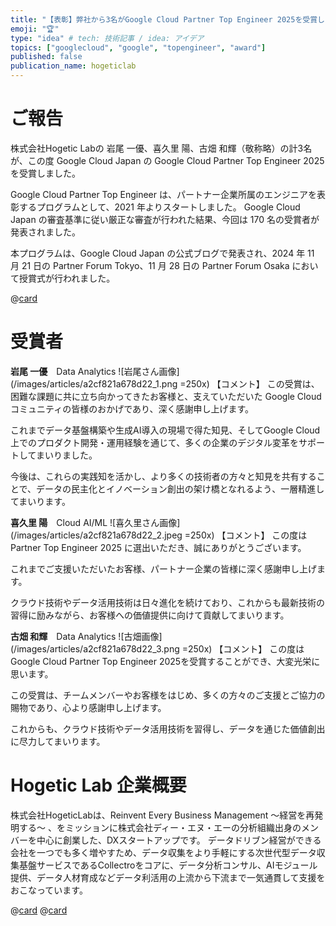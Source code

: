 ```yaml
---
title: "【表彰】弊社から3名がGoogle Cloud Partner Top Engineer 2025を受賞しました"
emoji: "🏆"
type: "idea" # tech: 技術記事 / idea: アイデア
topics: ["googlecloud", "google", "topengineer", "award"]
published: false
publication_name: hogeticlab
---
```

# ご報告
株式会社Hogetic Labの 岩尾 一優、喜久里 陽、古畑 和輝（敬称略）の計3名が、この度 Google Cloud Japan の Google Cloud Partner Top Engineer 2025 を受賞しました。

Google Cloud Partner Top Engineer は、パートナー企業所属のエンジニアを表彰するプログラムとして、2021 年よりスタートしました。
Google Cloud Japan の審査基準に従い厳正な審査が行われた結果、今回は 170 名の受賞者が発表されました。

本プログラムは、Google Cloud Japan の公式ブログで発表され、2024 年 11 月 21 日の Partner Forum Tokyo、11 月 28 日の Partner Forum Osaka において授賞式が行われました。

@[card](https://cloud.google.com/blog/ja/topics/partners/partner-top-engineer-2025-award-winners)

# 受賞者
**岩尾 一優**　Data Analytics
![岩尾さん画像](/images/articles/a2cf821a678d22_1.png =250x)
【コメント】
この受賞は、困難な課題に共に立ち向かってきたお客様と、支えていただいた Google Cloud コミュニティの皆様のおかげであり、深く感謝申し上げます。

これまでデータ基盤構築や生成AI導入の現場で得た知見、そしてGoogle Cloud上でのプロダクト開発・運用経験を通じて、多くの企業のデジタル変革をサポートしてまいりました。

今後は、これらの実践知を活かし、より多くの技術者の方々と知見を共有することで、データの民主化とイノベーション創出の架け橋となれるよう、一層精進してまいります。

**喜久里 陽**　Cloud AI/ML
![喜久里さん画像](/images/articles/a2cf821a678d22_2.jpeg =250x)
【コメント】
この度は Partner Top Engineer 2025 に選出いただき、誠にありがとうございます。

これまでご支援いただいたお客様、パートナー企業の皆様に深く感謝申し上げます。

クラウド技術やデータ活用技術は日々進化を続けており、これからも最新技術の習得に励みながら、お客様への価値提供に向けて貢献してまいります。

**古畑 和輝**　Data Analytics
![古畑画像](/images/articles/a2cf821a678d22_3.png =250x)
【コメント】
この度は Google Cloud Partner Top Engineer 2025を受賞することができ、大変光栄に思います。

この受賞は、チームメンバーやお客様をはじめ、多くの方々のご支援とご協力の賜物であり、心より感謝申し上げます。

これからも、クラウド技術やデータ活用技術を習得し、データを通じた価値創出に尽力してまいります。

# Hogetic Lab 企業概要
株式会社HogeticLabは、Reinvent Every Business Management 〜経営を再発明する〜 、をミッションに株式会社ディー・エヌ・エーの分析組織出身のメンバーを中心に創業した、DXスタートアップです。
データドリブン経営ができる会社を一つでも多く増やすため、データ収集をより手軽にする次世代型データ収集基盤サービスであるCollectroをコアに、データ分析コンサル、AIモジュール提供、データ人材育成などデータ利活用の上流から下流まで一気通貫して支援をおこなっています。

@[card](https://hogetic-lab.com/)
@[card](https://hogeticlab.notion.site/Hogetic-Lab-ae041841b7ac4cbcb1bffbc05c6b892e)
